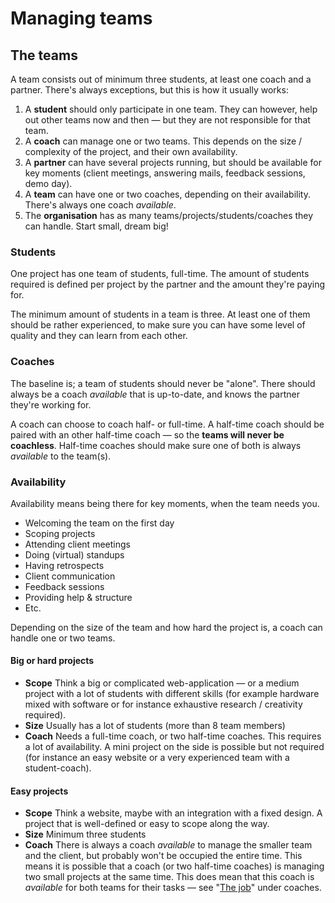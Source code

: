 # Managing teams

## The teams

A team consists out of minimum three students, at least one coach and a partner. There's always exceptions, but this is how it usually works:

1. A **student** should only participate in one team. They can however, help out other teams now and then — but they are not responsible for that team.
2. A **coach** can manage one or two teams. This depends on the size / complexity of the project, and their own availability.
3. A **partner** can have several projects running, but should be available for key moments \(client meetings, answering mails, feedback sessions, demo day\).
4. A **team** can have one or two coaches, depending on their availability. There's always one coach _available_.
5. The **organisation** has as many teams/projects/students/coaches they can handle. Start small, dream big!

### Students

One project has one team of students, full-time. The amount of students required is defined per project by the partner and the amount they're paying for.

The minimum amount of students in a team is three. At least one of them should be rather experienced, to make sure you can have some level of quality and they can learn from each other.

### Coaches

The baseline is; a team of students should never be "alone". There should always be a coach _available_ that is up-to-date, and knows the partner they're working for. 

A coach can choose to coach half- or full-time. A half-time coach should be paired with an other half-time coach — so the **teams will never be coachless**. Half-time coaches should make sure one of both is always _available_ to the team\(s\).

### Availability 

Availability means being there for key moments, when the team needs you.

* Welcoming the team on the first day
* Scoping projects
* Attending client meetings
* Doing \(virtual\) standups
* Having retrospects
* Client communication
* Feedback sessions
* Providing help & structure
* Etc.

Depending on the size of the team and how hard the project is, a coach can handle one or two teams.

#### Big or hard projects

* **Scope** Think a big or complicated web-application — or a medium project with a lot of students with different skills \(for example hardware mixed with software or for instance exhaustive research / creativity required\).
* **Size** Usually has a lot of students \(more than 8 team members\)
* **Coach** Needs a full-time coach, or two half-time coaches. This requires a lot of availability. A mini project on the side is possible but not required \(for instance an easy website or a very experienced team with a student-coach\).

#### Easy projects

* **Scope** Think a website, maybe with an integration with a fixed design. A project that is well-defined or easy to scope along the way.
* **Size** Minimum three students
* **Coach** There is always a coach _available_ to manage the smaller team and the client, but probably won't be occupied the entire time. This means it is possible that a coach \(or two half-time coaches\) is managing two small projects at the same time. This does mean that this coach is _available_ for both teams for their tasks — see "[The job](../coaches/the-job/)" under coaches.





